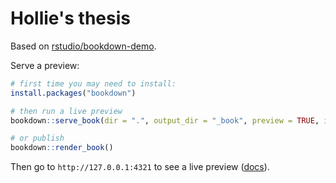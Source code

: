 # Hollie's thesis

Based on [rstudio/bookdown-demo](https://github.com/rstudio/bookdown-demo).

Serve a preview:
```R
# first time you may need to install:
install.packages("bookdown")

# then run a live preview
bookdown::serve_book(dir = ".", output_dir = "_book", preview = TRUE, in_session = TRUE, quiet = FALSE)

# or publish
bookdown::render_book()
```

Then go to `http://127.0.0.1:4321` to see a live preview ([docs](https://bookdown.org/yihui/bookdown/serve-the-book.html)).


